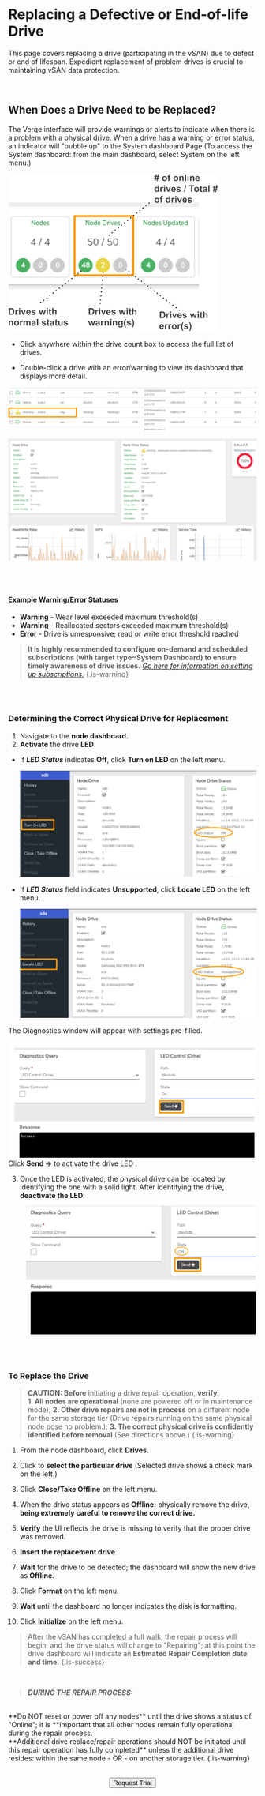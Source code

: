 

# Replacing a Defective or End-of-life Drive

This page covers replacing a drive (participating in the vSAN) due to defect or end of lifespan. Expedient replacement of problem drives is crucial to maintaining vSAN data protection.

<br>

## When Does a Drive Need to be Replaced?

The Verge interface will provide warnings or alerts to indicate when there is a problem with a physical drive. When a drive has a warning or error status, an indicator will "bubble up" to the System dashboard Page (To access the System dashboard: from the main dashboard, select System on the left menu.)

![](/public/userguide-sshots/drivecountbox.png)

- Click anywhere within the drive count box to access the full list of drives.

- Double-click a drive with an error/warning to view its dashboard that displays more detail.

![](public/userguide-sshots/drivelisting-warning.png)

![](/public/userguide-sshots/drivedashboard.png)

<br>
<br>

#### Example Warning/Error Statuses

-   **Warning** - Wear level exceeded maximum threshold(s)
-   **Warning** - Reallocated sectors exceeded maximum threshold(s)
-   **Error** - Drive is unresponsive; read or write error threshold reached

> **It is highly recommended to configure on-demand and scheduled subscriptions (with target type=System Dashboard) to ensure timely awareness of drive issues.** [*Go here for information on setting up subscriptions.*](/public/ProductGuide/subscriptions-overview) {.is-warning}

<br>
<br>

### Determining the Correct Physical Drive for Replacement

1.  Navigate to the **node dashboard**.
2.  **Activate** the drive **LED**

- If ***LED Status*** indicates **Off**, click **Turn on LED** on the left menu.

    ![ledoff.png](/public/userguide-sshots/ledoff.png)

- If ***LED Status*** field indicates **Unsupported**, click **Locate LED** on the left menu.

   ![ledunsupported.png](/public/userguide-sshots/ledunsupported.png)


The Diagnostics window will appear with settings pre-filled.

  ![diag-ledon.png](/public/userguide-sshots/diag-ledon.png) 
Click **Send ->** to activate the drive LED .

3.  Once the LED is activated, the physical drive can be located by identifying the one with a solid light. After identifying the drive, **deactivate the LED**:
![](/public/userguide-sshots/diag-ledoff.png)
<br>
<br>

### To Replace the Drive

 > **CAUTION: Before** initiating a drive repair operation, **verify**: <br>
**1. All nodes are operational** (none are powered off or in maintenance mode); 
**2. Other drive repairs are not in process** on a different node for the same storage tier (Drive repairs running on the same physical node pose no problem.);
**3. The correct physical drive is confidently identified before removal** (See directions above.)  {.is-warning}  


1.  From the node dashboard, click **Drives**.
2.  Click to **select the particular drive** (Selected drive shows a check mark on the left.)
3.  Click **Close/Take Offline** on the left menu.
4.  When the drive status appears as **Offline:** physically remove the drive, **being extremely careful to remove the correct drive.**

5.  **Verify** the UI reflects the drive is missing to verify that the proper drive was removed.
2.  **Insert the replacement drive**.
3.  **Wait** for the drive to be detected; the dashboard will show the new drive as **Offline**.
4.  Click **Format** on the left menu.
5.  **Wait** until the dashboard no longer indicates the disk is formatting.
6.  Click **Initialize** on the left menu.

> After the vSAN has completed a full walk, the repair process will begin, and the drive status will change to "Repairing"; at this point the drive dashboard will indicate an **Estimated Repair Completion date and time.** {.is-success}

<br>

> ***DURING THE REPAIR PROCESS:*** 
<br>
**Do NOT reset or power off any nodes** until the drive shows a status of "Online"; it is **important that all other nodes remain fully operational during the repair process.
<br>
**Additional drive replace/repair operations should NOT be initiated until this repair operation has fully completed** unless the additional drive resides: within the same node - OR - on another storage tier. {.is-warning}  

<br>   



<br>

<div style="text-align:center; margin-bottom:5px">

  <a href="https://www.verge.io/test-drive#Demo-Section"><button class="button-cta">Request Trial</button></a>
</div>
 

    

